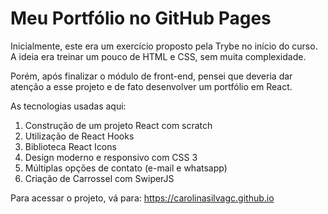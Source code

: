 # Meu Portfólio no GitHub Pages 

Inicialmente, este era um exercício proposto pela Trybe no início do curso. A ideia era treinar um pouco de HTML e CSS, sem muita complexidade.

Porém, após finalizar o módulo de front-end, pensei que deveria dar atenção a esse projeto e de fato desenvolver um portfólio em React.

As tecnologias usadas aqui:

1. Construção de um projeto React com scratch
2. Utilização de React Hooks
3. Biblioteca React Icons
4. Design moderno e responsivo com CSS 3
5. Múltiplas opções de contato (e-mail e whatsapp)
6. Criação de Carrossel com SwiperJS

Para acessar o projeto, vá para: https://carolinasilvagc.github.io